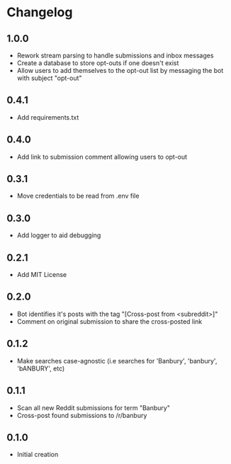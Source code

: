 # Changelog

## 1.0.0
- Rework stream parsing to handle submissions and inbox messages
- Create a database to store opt-outs if one doesn't exist
- Allow users to add themselves to the opt-out list by messaging the bot with subject "opt-out"

## 0.4.1
- Add requirements.txt

## 0.4.0
- Add link to submission comment allowing users to opt-out

## 0.3.1
- Move credentials to be read from .env file

## 0.3.0
- Add logger to aid debugging

## 0.2.1
- Add MIT License

## 0.2.0
- Bot identifies it's posts with the tag "[Cross-post from \<subreddit\>]"
- Comment on original submission to share the cross-posted link

## 0.1.2
- Make searches case-agnostic (i.e searches for 'Banbury', 'banbury', 'bANBURY', etc)

## 0.1.1
- Scan all new Reddit submissions for term "Banbury"
- Cross-post found submissions to /r/banbury

## 0.1.0
- Initial creation
